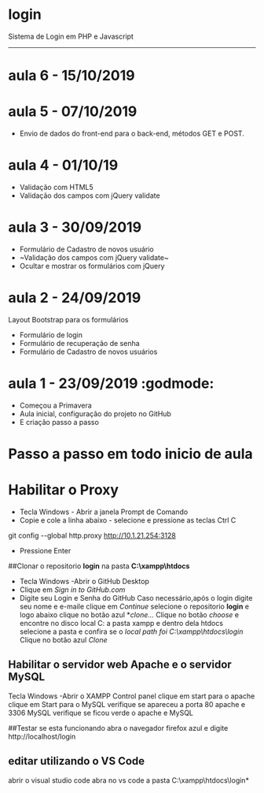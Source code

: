 # login
Sistema de Login em PHP e Javascript

---

# aula 6 - 15/10/2019

# aula 5 - 07/10/2019
- Envio de dados do front-end para o back-end, métodos GET e POST.


# aula 4 - 01/10/19
- Validação com HTML5
- Validação dos campos com jQuery validate

# aula 3 - 30/09/2019
- Formulário de Cadastro de novos usuário
- ~Validação dos campos com jQuery validate~
- Ocultar e mostrar os formulários com jQuery


# aula 2 - 24/09/2019
Layout Bootstrap para os formulários
- Formulário de login
- Formulário de recuperação de senha
- Formulário de Cadastro de novos usuários


# aula 1 - 23/09/2019 :godmode:
  - Começou a Primavera
  - Aula inicial, configuração do projeto no GitHub 
  - E criação passo a passo


# Passo a passo em todo inicio de aula

# Habilitar o Proxy
- Tecla Windows - Abrir a janela Prompt de Comando
- Copie e cole a linha abaixo - selecione e pressione as teclas Ctrl C

git config --global http.proxy http://10.1.21.254:3128

- Pressione Enter

##Clonar o repositorio **login** na pasta **C:\xampp\htdocs**
- Tecla Windows -Abrir o GitHub Desktop
- Clique em *Sign in to GitHub.com*
- Digite seu Login e Senha do GitHub
Caso necessário,após o login digite seu nome e e-maile clique em *Continue*
selecione o repositorio **login** e logo abaixo clique no botão azul **clone...*
Clique no botão *choose* e encontre no disco local C: a pasta xampp e dentro dela htdocs
selecione a pasta e confira se o *local path foi C:\xampp\htdocs\login*
Clique no botão azul *Clone*

## Habilitar o servidor web **Apache** e o servidor **MySQL**
Tecla Windows -Abrir o XAMPP Control panel
clique em start para o apache
clique em Start para o MySQL
verifique se apareceu a porta 80 apache e 3306 MySQL
verifique se ficou verde o apache e MySQL

##Testar se esta funcionando
abra o navegador firefox azul e digite http://localhost/login

## editar utilizando o VS Code
abrir o visual studio code
abra no vs code a pasta C:\xampp\htdocs\login*
